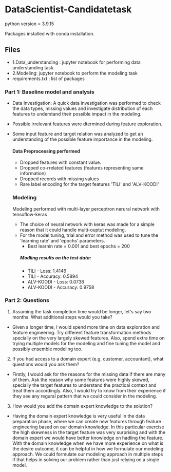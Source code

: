 # DataScientist-Candidatetask

python version = 3.9.15

Packages installed with conda installation.

## Files  
- 1.Data_understanding : jupyter notebook for performing data understanding task.  
- 2.Modeling: jupyter notebook to perform the modeling task
- requirements.txt : list of packages


### Part 1: Baseline model and analysis
- Data Investigation: A quick data investigation was performed to check the data types, missing values and investigate distribution of each features to understand their possible impact in the modeling.
- Possible irrelevant features were dtermined during feature exploration.
- Some input feature and target relation was analyzed to get an understanding of the possible feature importance in the modeling.
  #### Data Preprocessing performed
  - Dropped features with constant value.
  - Dropped co-rrelated features (features representing same information)
  - Dropped records with missing values
  - Rare label encoding for the target features 'TILI' and 'ALV-KOODI'

  ### Modeling
  Modeling performed with multi-layer perceptron nerural network with tensoflow-keras
  - The choice of neural network with keras was made for a simple reason that it could handle multi-ouptut modeling.
  - For the model tuning, trial and error method was used to tune the 'learning rate' and 'epochs' parameters.
    - Best learnin rate = 0.001 and best epochs = 200
    ##### Modling results on the test data:
    - TILI - Loss: 1.4146
    - TILI - Accuracy: 0.5894
    - ALV-KOODI - Loss: 0.0738
    - ALV-KOODI - Accuracy: 0.9758



 ### Part 2: Questions
1. Assuming the task completion time would be longer, let's say two months. What additional steps would you take?
- Given a longer time, I would spend more time on data exploration and feature engineering. Try different feature transformation methods specially on the very largely skewed features. Also, spend extra time on trying multiple models for the modeling and fine tuning the model and possibly ensemble modeling too. 
2. If you had access to a domain expert (e.g. customer, accountant), what questions would you ask them?
- Firstly, I would ask for the reasons for the missing data if there are many of them. Ask the reason why some features were highly skewed, specially the target features to understand the practical context and treat them accordingly. Also, I would try to know from their experience if they see any regural pattern that we could consider in the modeling.

3. How would you add the domain expert knowledge to the solution?
- Having the domain expert knowledge is very useful in the data preparation phase, where we can create new features through feature engineering based on our domain knowledge. In this particular exercise the high skewness in the target feature was very surprising and with the domain expert we would have better knowledge on hadling the feature. With the domain knowledge when we have more experience on what is the desire outcome, it can be helpful in how we formulate our modeling approach. We could formulate our modeling approach in multiple steps if that helps in solving our problem rather than just relying on a single model.
